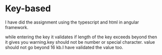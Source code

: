 # Key-based

I have did the assignment  using the typescript and html in angular framework.

while entering the key it validates if length of the key exceeds beyond then it gives you warning.key should not be number or special character.
value should not go beyond 16 kb.I have validated the value too.
